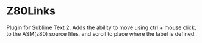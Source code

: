 # Z80Links
Plugin for Sublime Text 2. Adds the ability to move using ctrl + mouse click,  to the ASM(z80) source files, and scroll to place where the label is defined.
